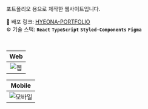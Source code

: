 포트폴리오 용으로 제작한 웹사이트입니다.

🔗 배포 링크: <a href="https://tata-v.github.io/hyeona-portfolio/" target = "_blank">HYEONA-PORTFOLIO</a>
<br />
⚙️ 기술 스택: **`React`** **`TypeScript`** **`Styled-Components`** **`Figma`**

<br />

|                                                        Web                                                         |
| :----------------------------------------------------------------------------------------------------------------: |
| ![웹](https://github.com/TATA-V/fe-sprint-my-agora-states/assets/113578923/b414b595-c735-4c77-87ad-fb8fc0476ba9) |

|                                                          Mobile                                                          |
| :----------------------------------------------------------------------------------------------------------------------: |
| ![모바일](https://github.com/TATA-V/fe-sprint-my-agora-states/assets/113578923/e109328a-507c-423c-ad09-39c3c503653b) |
